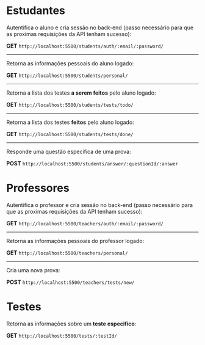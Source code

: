 # Estudantes

Autentifica o aluno e cria sessão no back-end (passo necessário para que as proximas requisições da API tenham sucesso):

**GET** ```http://localhost:5500/students/auth/:email/:password/```

---

Retorna as informações pessoais do aluno logado:

**GET** ```http://localhost:5500/students/personal/```

---

Retorna a lista dos testes **a serem feitos** pelo aluno logado:

**GET** ```http://localhost:5500/students/tests/todo/ ```

---

Retorna a lista dos testes **feitos** pelo aluno logado:

**GET** ``` http://localhost:5500/students/tests/done/ ```

---

Responde uma questão especifica de uma prova:

**POST** ```http://localhost:5500/students/answer/:questionId/:answer```

# Professores

Autentifica o professor e cria sessão no back-end (passo necessário para que as proximas requisições da API tenham sucesso):

**GET** ```http://localhost:5500/teachers/auth/:email/:password/```

---

Retorna as informações pessoais do professor logado:

**GET** ```http://localhost:5500/teachers/personal/```

---

Cria uma nova prova:

**POST** ``` http://localhost:5500/teachers/tests/new/ ```

# Testes
Retorna as informações sobre um **teste especifico**:

**GET** ``` http://localhost:5500/tests/:testId/ ```

